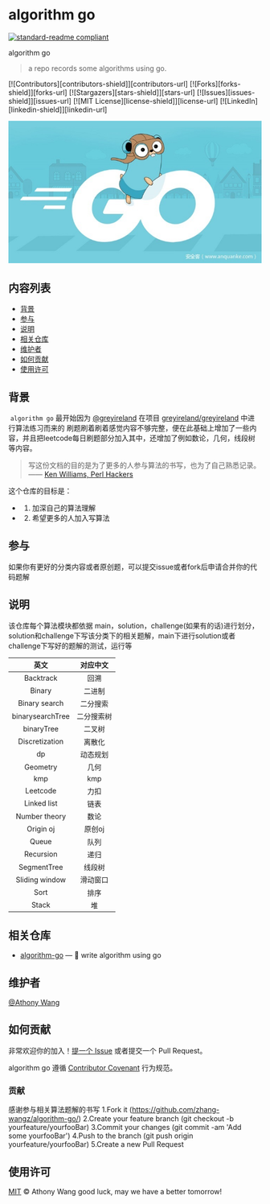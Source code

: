 # algorithm go

[![standard-readme compliant](https://img.shields.io/badge/readme%20style-standard-brightgreen.svg?style=flat-square)](https://github.com/RichardLitt/standard-readme)

algorithm go

> a repo records some algorithms using go.

[![Contributors][contributors-shield]][contributors-url]
[![Forks][forks-shield]][forks-url]
[![Stargazers][stars-shield]][stars-url]
[![Issues][issues-shield]][issues-url]
[![MIT License][license-shield]][license-url]
[![LinkedIn][linkedin-shield]][linkedin-url]

![](header.jpg)

## 内容列表

- [背景](#背景)
- [参与](#参与)
- [说明](#说明)
- [相关仓库](#相关仓库)
- [维护者](#维护者)
- [如何贡献](#如何贡献)
- [使用许可](#使用许可)

## 背景

​    `algorithm go` 最开始因为 [@greyireland](https://github.com/greyireland) 在项目 [greyireland/greyireland](https://github.com/greyireland/c) 中进行算法练习而来的
刷题刷着刷着感觉内容不够完整，便在此基础上增加了一些内容，并且把leetcode每日刷题部分加入其中，还增加了例如数论，几何，线段树等内容。

> 写这份文档的目的是为了更多的人参与算法的书写，也为了自己熟悉记录。
—— [Ken Williams, Perl Hackers](http://mathforum.org/ken/perl_modules.html#document)

这个仓库的目标是：
 - 1. 加深自己的算法理解
 - 2. 希望更多的人加入写算法 

## 参与
   如果你有更好的分类内容或者原创题，可以提交issue或者fork后申请合并你的代码题解

## 说明
   该仓库每个算法模块都依据 main，solution，challenge(如果有的话)进行划分，solution和challenge下写该分类下的相关题解，main下进行solution或者challenge下写好的题解的测试，运行等

|       英文       |  对应中文  |
| :--------------: | :--------: |
|    Backtrack     |    回溯    |
|      Binary      |   二进制   |
|  Binary search   |  二分搜索  |
| binarysearchTree | 二分搜索树 |
|    binaryTree    |   二叉树   |
|  Discretization  |   离散化   |
|        dp        |  动态规划  |
|     Geometry     |    几何    |
|       kmp        |    kmp     |
|     Leetcode     |    力扣    |
|   Linked list    |    链表    |
|  Number theory   |    数论    |
|    Origin oj     |   原创oj   |
|      Queue       |    队列    |
|    Recursion     |    递归    |
|   SegmentTree    |   线段树   |
|  Sliding window  |  滑动窗口  |
|       Sort       |    排序    |
|      Stack       |     堆     |



## 相关仓库

- [algorithm-go](https://github.com/zhang-wangz/algorithm-go) — 💌 write algorithm using go

## 维护者
[@Athony Wang](https://github.com/zhang-wangz)


## 如何贡献
非常欢迎你的加入！[提一个 Issue](https://github.com/zhang-wangz/algorithm-go/issues/new) 或者提交一个 Pull Request。


algorithm go 遵循 [Contributor Covenant](http://contributor-covenant.org/version/1/3/0/) 行为规范。


### 贡献

感谢参与相关算法题解的书写
1.Fork it (https://github.com/zhang-wangz/algorithm-go/)
2.Create your feature branch (git checkout -b yourfeature/yourfooBar)
3.Commit your changes (git commit -am 'Add some yourfooBar')
4.Push to the branch (git push origin yourfeature/yourfooBar)
5.Create a new Pull Request

## 使用许可

[MIT](LICENSE) © Athony Wang
 good luck, may we have a better tomorrow!


